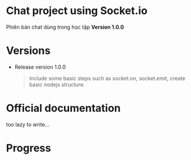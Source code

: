 # Chat project using Socket.io
Phiên bản chat dùng trong học tập
**Version 1.0.0**

# Versions
- Release version 1.0.0
	> Include some basic steps such as socket.on, socket.emit, create basic nodejs structure.

# Official documentation
too lazy to write...
# Progress

